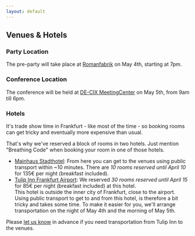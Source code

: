 ```yaml
---
layout: default
---
```


## Venues & Hotels

### Party Location
<a id="preevent"></a>
The pre-party will take place at [Romanfabrik](http://www.romanfabrik.de/service/lageplan/)
on May 4th, starting at 7pm.

### Conference Location
<a id="conference"></a>
The conference will be held at [DE-CIX MeetingCenter](https://meetingcenter.de-cix.net/the-meetingcenter/location-and-how-to-find-us/)
on May 5th, from 9am till 6pm.

### Hotels

It's trade show time in Frankfurt - like most of the time - so booking rooms can
get tricky and eventually more expensive than usual.

That's why we've reserved a block of rooms in two hotels. Just mention
"Breathing Code" when booking your room in one of those hotels.

- [Mainhaus Stadthotel](http://mainhaus-frankfurt.de/en/): From here you can get
  to the venues using public transport within ~10 minutes.
  There are *10 rooms reserved until April 10* for 135€ per night (breakfast included).
- [Tulip Inn Frankfurt Airport](http://www.tulipinnfrankfurtairport.com/en):
  We reserved *30 rooms reserved until April 15* for 85€ per night (breakfast
  included) at this hotel.  
  This hotel is outside the inner city of Frankfurt, close to the airport. Using
  public transport to get to and from this hotel, is therefore a bit tricky and
  takes some time. To make it easier for you, we'll arrange transportation on
  the night of May 4th and the morning of May 5th.

Please <a href="mailto:{{ site.email }}?subject=Breathing Code: Transport to venues">let us know</a>
in advance if you need transportation from Tulip Inn to the venues.

